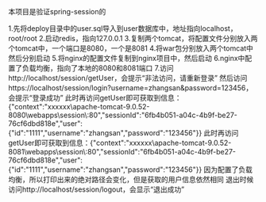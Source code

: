 本项目是验证spring-session的

1.先将deploy目录中的user.sql导入到user数据库中，地址指向localhost，root/root
2.启动redis，指向127.0.0.1
3.复制两个tomcat，将配置文件分别放入两个tomcat中，一个端口是8080，一个是8081
4.将war包分别放入两个tomcat中然后分别启动
5.将nginx的配置文件复制到nginx项目中，然后启动
6.nginx中配置了负载均衡，指向了本地的8080和8081端口
7.访问http://localhost/session/getUser，会提示“非法访问，请重新登录”
  然后访问 https://localhost/session/login?username=zhangsan&password=123456，会提示“登录成功”
  此时再访问getUser即可获取到信息：{"context":"xxxxxx\apache-tomcat-9.0.52-8080\\webapps\\session\\:80","sessionId":"6fb4b051-a04c-4b9f-be27-76cf6dbd818e","user":{"id":"1111","username":"zhangsan","password":"123456"}}
  此时再访问getUser即可获取到信息：{"context":"xxxxxx\apache-tomcat-9.0.52-8081\\webapps\\session\\:80","sessionId":"6fb4b051-a04c-4b9f-be27-76cf6dbd818e","user":{"id":"1111","username":"zhangsan","password":"123456"}}
  因为配置了负载均衡，所以打印出来的绝对路径会变化，但是获取的用户信息依然相同
  退出时候访问http://localhost/session/logout，会显示“退出成功”